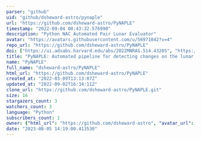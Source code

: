 ```yaml
---
parser: "github"
uid: "github/dsheward-astro/pynaple"
url: "https://github.com/dsheward-astro/PyNAPLE"
timestamp: "2022-09-04 00:43:32.576990"
description: "Python NAC Automated Pair Lunar Evaluator"
avatar: "https://avatars.githubusercontent.com/u/56971042?v=4"
repo_url: "https://github.com/dsheward-astro/PyNAPLE"
doi: ["https://ui.adsabs.harvard.edu/abs/2022MNRAS.514.4320S", "https://ui.adsabs.harvard.edu/abs/2022ascl.soft08022S/abstract"]
title: "PyNAPLE: Automated pipeline for detecting changes on the lunar surface"
name: "PyNAPLE"
full_name: "dsheward-astro/PyNAPLE"
html_url: "https://github.com/dsheward-astro/PyNAPLE"
created_at: "2022-03-09T13:13:07Z"
updated_at: "2022-09-02T16:34:11Z"
clone_url: "https://github.com/dsheward-astro/PyNAPLE.git"
size: 16
stargazers_count: 3
watchers_count: 3
language: "Python"
subscribers_count: 1
owner: {"html_url": "https://github.com/dsheward-astro", "avatar_url": "https://avatars.githubusercontent.com/u/56971042?v=4", "login": "dsheward-astro", "type": "User"}
date: "2023-08-05 14:19:00.413530"
---
```

